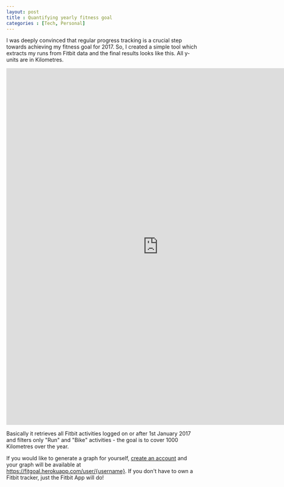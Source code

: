 ```yaml
---
layout: post
title : Quantifying yearly fitness goal
categories : [Tech, Personal]
---
```

I was deeply convinced that regular progress tracking is a crucial step towards achieving my fitness goal for 2017. So, I created a  simple tool which extracts my runs from Fitbit data and the final results looks like this. All y-units are in Kilometres.

<center><iframe height='940px' width='800px' frameborder='0' allowtransparency='true' scrolling='no' src='https://fitgoal.herokuapp.com/graphs/praveen'></iframe></center>

Basically it retrieves all Fitbit activities logged on or after 1st January 2017 and filters only "Run" and "Bike" activities - the goal is to cover 1000 Kilometres over the year.

If you would like to generate a graph for yourself, [create an account](https://fitgoal.herokuapp.com) and your graph will be available at https://fitgoal.herokuapp.com/user/{username}. If you don't have to own a Fitbit tracker, just the Fitbit App will do! 
 
[github-repo]: https://github.com/praveendath92/fitbit-yearly-distance
